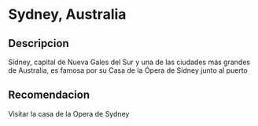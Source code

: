 # Sydney, Australia

## Descripcion
Sídney, capital de Nueva Gales del Sur y una de las ciudades más grandes de Australia, es famosa por su Casa de la Ópera de Sídney junto al puerto

## Recomendacion 
Visitar la casa de la Opera de Sydney 
